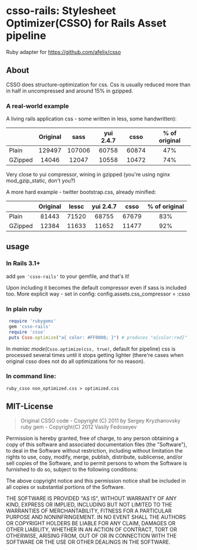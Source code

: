 csso-rails: Stylesheet Optimizer(CSSO) for Rails Asset pipeline
=======

Ruby adapter for <https://github.com/afelix/csso>

About
-----
CSSO does structure-optimization for css.
Css is usually reduced more than in half in uncompressed and around 15% in gzipped.

### A real-world example 
A living rails application css - some written in less, some handwritten):

|        | Original     |  sass  | yui 2.4.7  | csso  | % of original
|:-------|:------------:|:------:|:-----:|:-----:|:------:
|Plain   | 129497       | 107006 | 60758 | 60874 | 47%
|GZipped | 14046        | 12047  | 10558 | 10472 | 74%

Very close to yui compressor, wining in gzipped (you're using nginx mod\_gzip_static, don't you?)

A more hard example - twitter bootstrap.css, already minified:

|        | Original     | lessc | yui 2.4.7  | csso  | % of original
|:-------|:------------:|:-----:|:-----:|:-----:|:------:
|Plain   | 81443        | 71520 | 68755 | 67679 | 83%
|GZipped | 12384        | 11633 | 11652 | 11477 | 92%

usage
------

### In Rails 3.1+
add `gem 'csso-rails'` to your gemfile, and that's it!

Upon including it becomes the default compressor even if sass is included too.
More explicit way - set in config: config.assets.css_compressor = :csso


### In plain ruby

```ruby
 require 'rubygems'
 gem 'csso-rails'
 require 'csso'
 puts Csso.optimize("a{ color: #FF0000; }") # produces "a{color:red}"
```

In _maniac mode_(`Csso.optimize(css, true)`, default for pipeline) css is processed several times until it stops getting lighter (there're cases when original csso does not do all optimizations for no reason).

### In command line:

    ruby_csso non_optimized.css > optimized.css


MIT-License
-------

> Original CSSO code - Copyright (C) 2011 by Sergey Kryzhanovsky
> ruby gem - Copyright(C) 2012 Vasily Fedoseyev

Permission is hereby granted, free of charge, to any person obtaining a copy
of this software and associated documentation files (the "Software"), to deal
in the Software without restriction, including without limitation the rights
to use, copy, modify, merge, publish, distribute, sublicense, and/or sell
copies of the Software, and to permit persons to whom the Software is
furnished to do so, subject to the following conditions:

The above copyright notice and this permission notice shall be included in
all copies or substantial portions of the Software.

THE SOFTWARE IS PROVIDED "AS IS", WITHOUT WARRANTY OF ANY KIND, EXPRESS OR
IMPLIED, INCLUDING BUT NOT LIMITED TO THE WARRANTIES OF MERCHANTABILITY,
FITNESS FOR A PARTICULAR PURPOSE AND NONINFRINGEMENT. IN NO EVENT SHALL THE
AUTHORS OR COPYRIGHT HOLDERS BE LIABLE FOR ANY CLAIM, DAMAGES OR OTHER
LIABILITY, WHETHER IN AN ACTION OF CONTRACT, TORT OR OTHERWISE, ARISING FROM,
OUT OF OR IN CONNECTION WITH THE SOFTWARE OR THE USE OR OTHER DEALINGS IN
THE SOFTWARE.